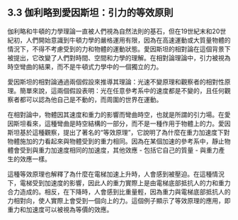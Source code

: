 ## 3.3 伽利略到愛因斯坦：引力的等效原則

伽利略和牛頓的力學理論一直被人們視為自然法則的基石，但在19世紀末和20世紀初，人們開始意識到牛頓力學的嚴格運用有限，因為在高速運動或大質量物體的情況下，不得不考慮受到的力和物體的運動狀態。愛因斯坦的相對論在這個背景下被提出，它改變了人們對時間、空間和力學的理解。在相對論理論中，引力被視為時空彎曲的結果，而不是牛頓式力學中的一個獨立的力。

愛因斯坦的相對論通過兩個假設來推導其理論：光速不變原理和觀察者的相對性原理。簡單來說，這兩個假設表明：光在任意參考系中的速度都是不變的，且任何觀察者都可以認為他自己是不動的，而周圍的世界在運動。

在相對論中，物體因其速度和重力的影響而彎曲時空，也就是所謂的引力場。在愛因斯坦看來，這種彎曲是時空結構的一部分，而不是一種作用于物體上的力。愛因斯坦基於這種觀察，提出了著名的“等效原理”，它說明了為什麼在重力加速度下對物體施加的力看起來與物體受到的重力相同。因為在某個加速的參考系中，靜止物體會受到與重力加速度相同的加速度，其他效應 - 包括它自己的質量 - 與重力產生的效應一樣。

這種等效原理也解釋了為什麼在電梯加速上升時，人會感到被壓迫。在這種情況下，電梯受到加速度的影響，因此人的重力實際上是由電梯底部抵抗人的力和重力合力造成的。相反，在下降時，人會感到比重量輕，因為重力與電梯底部抵抗人的力相對向，使人實際上會受到一個向上的力。這個例子顯示了等效原理的應用，即重力和加速度可以被視為等價的效應。